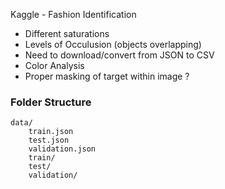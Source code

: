 Kaggle - Fashion Identification

- Different saturations
- Levels of Occulusion (objects overlapping)
- Need to download/convert from JSON to CSV
- Color Analysis
- Proper masking of target within image ?

### Folder Structure

```
data/
    train.json
    test.json
    validation.json
    train/
    test/
    validation/
```